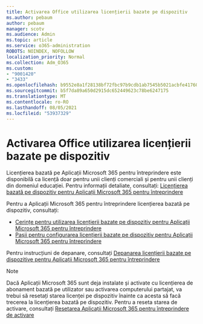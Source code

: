 ```yaml
---
title: Activarea Office utilizarea licențierii bazate pe dispozitiv
ms.author: pebaum
author: pebaum
manager: scotv
ms.audience: Admin
ms.topic: article
ms.service: o365-administration
ROBOTS: NOINDEX, NOFOLLOW
localization_priority: Normal
ms.collection: Adm_O365
ms.custom:
- "9001420"
- "3433"
ms.openlocfilehash: b9552e8a1f28138bf72fbc97b9cdb1ab7545b5021acbfe417602d49d351de4c2
ms.sourcegitcommit: b5f7da89a650d2915dc652449623c78be6247175
ms.translationtype: MT
ms.contentlocale: ro-RO
ms.lasthandoff: 08/05/2021
ms.locfileid: "53937329"
---
```

# <a name="activating-office-using-device-based-licensing"></a>Activarea Office utilizarea licențierii bazate pe dispozitiv

Licențierea bazată pe Aplicații Microsoft 365 pentru întreprindere este disponibilă ca licență doar pentru unii clienți comerciali și pentru unii clienți din domeniul educației. Pentru informații detaliate, consultați: [Licențierea bazată pe dispozitiv pentru Aplicații Microsoft 365 pentru întreprindere](https://docs.microsoft.com/deployoffice/device-based-licensing)

Pentru a Aplicații Microsoft 365 pentru întreprindere licențierea bazată pe dispozitiv, consultați:

- [Cerințe pentru utilizarea licențierii bazate pe dispozitiv pentru Aplicații Microsoft 365 pentru întreprindere](https://docs.microsoft.com/deployoffice/device-based-licensing#requirements-for-using-device-based-licensing-for-microsoft-365-apps-for-enterprise)
- [Pașii pentru configurarea licențierii bazate pe dispozitiv pentru Aplicații Microsoft 365 pentru întreprindere](https://docs.microsoft.com/deployoffice/device-based-licensing#steps-to-configure-device-based-licensing-for-microsoft-365-apps-for-enterprise)

Pentru instrucțiuni de depanare, consultați [Depanarea licențierii bazate pe dispozitive pentru Aplicații Microsoft 365 pentru întreprindere](https://docs.microsoft.com/deployoffice/device-based-licensing#troubleshoot-device-based-licensing-for-microsoft-365-apps-for-enterprise)

> [!NOTE]
> Dacă Aplicații Microsoft 365 sunt deja instalate și activate cu licențierea de abonament bazată pe utilizator sau activarea computerului partajat, va trebui să resetați starea licenței pe dispozitiv înainte ca acesta să facă trecerea la licențierea bazată pe dispozitiv. Pentru a reseta starea de activare, consultați [Resetarea Aplicații Microsoft 365 pentru întreprindere de activare](https://docs.microsoft.com/office/troubleshoot/activation/reset-office-365-proplus-activation-state)
